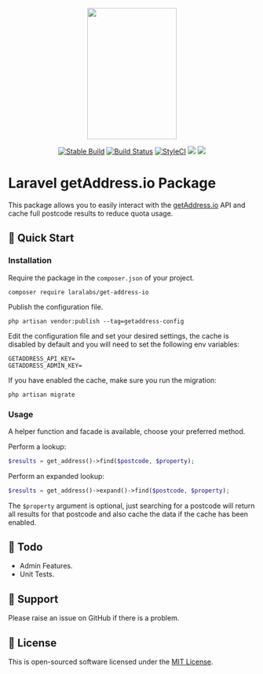 <p align="center">
    <img src="http://assets.laralabs.uk/images/logos/laralabs_logo_big.png" height="267px" width="182px" />
</p>
<p align="center">
<a href="https://packagist.org/packages/laralabs/get-address-io"><img src="https://poser.pugx.org/laralabs/get-address-io/version" alt="Stable Build" /></a>
<a href="https://travis-ci.org/Laralabs/get-address-io"><img src="https://travis-ci.org/Laralabs/get-address-io.svg?branch=master" alt="Build Status"></a>
<a href="https://styleci.io/repos/195806527"><img src="https://styleci.io/repos/195806527/shield?branch=master" alt="StyleCI"></a>
<a href="https://codeclimate.com/github/Laralabs/get-address-io/maintainability"><img src="https://api.codeclimate.com/v1/badges/744992b1495722bd6839/maintainability" /></a>
<a href="https://codeclimate.com/github/Laralabs/get-address-io/test_coverage"><img src="https://api.codeclimate.com/v1/badges/744992b1495722bd6839/test_coverage" /></a>
</p>

# Laravel getAddress.io Package

This package allows you to easily interact with the [getAddress.io](https://getaddress.io/) API and cache full postcode results to reduce quota usage.

## :rocket: Quick Start

### Installation
Require the package in the `composer.json` of your project.
```
composer require laralabs/get-address-io
```
Publish the configuration file.
```
php artisan vendor:publish --tag=getaddress-config
```
Edit the configuration file and set your desired settings, the cache is disabled by default and you will need to set the following env variables:
```
GETADDRESS_API_KEY=
GETADDRESS_ADMIN_KEY=
```

If you have enabled the cache, make sure you run the migration:
```
php artisan migrate
```

### Usage
A helper function and facade is available, choose your preferred method.

Perform a lookup:
```php
$results = get_address()->find($postcode, $property);
```

Perform an expanded lookup:
```php
$results = get_address()->expand()->find($postcode, $property);
```

The `$property` argument is optional, just searching for a postcode will return all results for that postcode and also cache the data if the cache has been enabled.

## :pushpin: Todo

- Admin Features.
- Unit Tests.

## :speech_balloon: Support

Please raise an issue on GitHub if there is a problem.

## :key: License

This is open-sourced software licensed under the [MIT License](http://opensource.org/licenses/MIT).